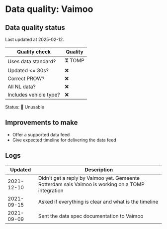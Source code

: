 # Data quality: Vaimoo

## Data quality status

Last updated at 2025-02-12.

| **Quality check**           | **Quality**
| --                          | --          |
| Uses data standard?         | ⏳ TOMP
| Updated <= 30s?             | ❌
| Correct PROW?               | ❌
| All NL data?                | ❌
| Includes vehicle type?      | ❌

Status: 🔴 Unusable

## Improvements to make

- Offer a supported data feed
- Give expected timeline for delivering the data feed

## Logs

| Updated    | Description
| ----       | ---
| 2021-12-10 | Didn't get a reply by Vaimoo yet. Gemeente Rotterdam sais Vaimoo is working on a TOMP integration
| 2021-09-15 | Asked if everything is clear and what is the timeline
| 2021-09-09 | Sent the data spec documentation to Vaimoo

